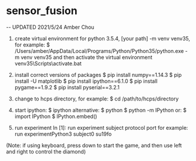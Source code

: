 # sensor_fusion

-- UPDATED 2021/5/24 Amber Chou

1. create virtual environment for python 3.5.4, [your path] -m venv venv35, for example:
$ /Users/amber/AppData/Local/Programs/Python/Python35/python.exe -m venv venv35
and then activate the virtual environment
venv35\Scripts\activate.bat

2. install correct versions of packages
$ pip install numpy==1.14.3
$ pip install -U matplotlib 
$ pip install ipython==6.1.0
$ pip install pygame==1.9.2
$ pip install pyserial==3.2.1

3. change to hcps directory, for example: 
$ cd /path/to/hcps/directory

4. start ipython:
$ ipython
alternative: 
$ python
$ python -m IPython
or:
$ import IPython
$ IPython.embed()

5. run experiment
In [1]: run experiment subject protocol port 
for example: run experimentPython3 subject0 su19fo

(Note: if using keyboard, press down to start the game, and then use left and right to control the diamond)